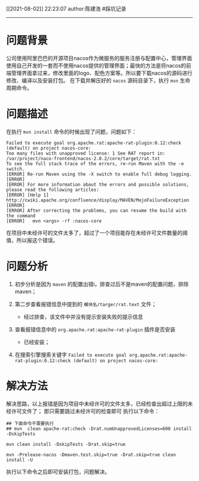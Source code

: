 
[[2021-08-02]]
22:23:07
author:陈建浩
#踩坑记录 

--- 

# 问题背景
公司使用阿里巴巴的开源项目nacos作为微服务的服务注册与配置中心，管理界面使用自己开发的一套而不使用nacos提供的管理界面；最快的方法是将nacos的前端管理界面拿过来，修改里面的logo、配色方案等。所以要下载nacos的源码进行修改、编译以及安装打包。
在下载并解压好的 `nacos` 源码目录下，执行 `mvn` 生命周期命令。
# 问题描述
在执行 `mvn install` 命令的时候出现了问题，问题如下：
```
Failed to execute goal org.apache.rat:apache-rat-plugin:0.12:check (default) on project nacos-core:
Too many files with unapproved license: 1 See RAT report in: /var/project/naco-frontend/nacos-2.0.2/core/target/rat.txt
To see the full stack trace of the errors, re-run Maven with the -e switch.
[ERROR] Re-run Maven using the -X switch to enable full debug logging.
[ERROR] 
[ERROR] For more information about the errors and possible solutions, please read the following articles:
[ERROR] [Help 1] http://cwiki.apache.org/confluence/display/MAVEN/MojoFailureException
[ERROR] 
[ERROR] After correcting the problems, you can resume the build with the command
[ERROR]   mvn <args> -rf :nacos-core
```
在项目中未经许可的文件太多了，超过了一个项目能存在未经许可文件数量的阈值，所以报这个错误。
# 问题分析
1. 初步分析是因为 `maven` 的配置出错i，排查过后不是maven的配置问题，排除maven；
2. 第二步查看报错信息中提到的 `模块名/targer/rat.text` 文件；
	- 经过排查，该文件中并没有提示安装失败的提示信息

3. 查看报错信息中的 `org.apache.rat:apache-rat-plugin` 插件是否安装
	- 已经安装；

4. 在搜索引擎搜索关键字 `Failed to execute goal org.apache.rat:apache-rat-plugin:0.12:check (default) on project nacos-core:`


# 解决方法
解决思路，以上报错是因为项目中未经许可的文件太多，已经检查出超过上限的未经许可文件了；
那只需要跳过未经许可的检查即可
执行以下命令：
```
## 下面命令不需要执行
## mvn  clean apache-rat:check -Drat.numUnapprovedLicenses=600 install  -DskipTests

mvn clean install -DskipTests -Drat.skip=true

mvn -Prelease-nacos -Dmaven.test.skip=true -Drat.skip=true clean install -U 

```
执行以下命令之后即可安装打包，问题解决。